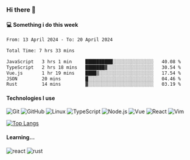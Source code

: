 ### Hi there 👋

#### 💻 Something i do this week

<!--START_SECTION:waka-->

```txt
From: 13 April 2024 - To: 20 April 2024

Total Time: 7 hrs 33 mins

JavaScript   3 hrs 1 min     ██████████░░░░░░░░░░░░░░░   40.08 %
TypeScript   2 hrs 18 mins   ███████▓░░░░░░░░░░░░░░░░░   30.54 %
Vue.js       1 hr 19 mins    ████▒░░░░░░░░░░░░░░░░░░░░   17.54 %
JSON         20 mins         █░░░░░░░░░░░░░░░░░░░░░░░░   04.46 %
Rust         14 mins         ▓░░░░░░░░░░░░░░░░░░░░░░░░   03.19 %
```

<!--END_SECTION:waka-->


#### Technologies I use
![Git](https://img.shields.io/badge/-Git-222222?style=flat&logo=git&logoColor=F05032)
![GitHub](https://img.shields.io/badge/-GitHub-181717?style=flat&logo=github)
![Linux](https://img.shields.io/badge/-Linux-222222?style=flat&logo=linux&logoColor=FCC624)
![TypeScript](https://img.shields.io/badge/-TypeScript-000000?style=flat&logo=typescript)
![Node.js](https://img.shields.io/badge/-Node.js-222222?style=flat&logo=node.js&logoColor=339933)
![Vue](https://img.shields.io/badge/-Vue-222222?style=flat&logo=Vue.js&logoColor=4FC08D)
![React](https://img.shields.io/badge/-React-222222?style=flat&logo=React&logoColor=blue)
![Vim](https://img.shields.io/badge/-Vim-222222?style=flat&logo=Vim&logoColor=green)

[![Top Langs](https://github-readme-stats.vercel.app/api/top-langs/?username=GodlessLiu&layout=compact)](https://github.com/anuraghazra/github-readme-stats)
#### Learning...
![react](https://img.shields.io/badge/react-18-blue.svg)
![rust](https://img.shields.io/badge/rust-yellow.svg)
